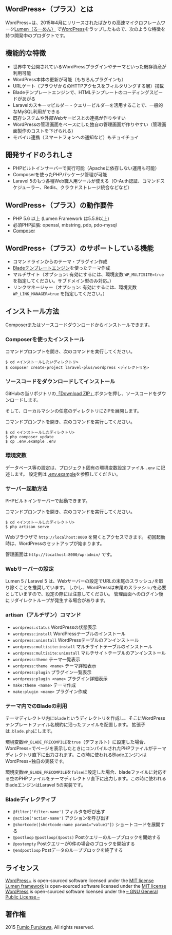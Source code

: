 ## WordPress+（プラス）とは

WordPress+は、2015年4月にリリースされたばかりの高速マイクロフレームワーク[Lumen（るーめん）](http://lumen.laravel.com) で[WordPress](https://ja.wordpress.org)をラップしたもので、次のような特徴を持つ開発中のプロダクトです。

## 機能的な特徴

- 世界中で公開されているWordPressプラグインやテーマといった既存資産が利用可能
- WordPress本体の更新が可能（もちろんプラグインも）
- URLゲート（ブラウザからのHTTPアクセスをフィルタリングする層）搭載
- Bladeテンプレートエンジンで、HTMLテンプレートのコーディングスピードがあがる
- Laravelのスキーマビルダー・クエリービルダーを活用することで、一般的なMySQL利用ができる
- 既存システムや外部Webサービスとの連携が作りやすい
- WordPressの管理画面をベースにした独自の管理画面が作りやすい（管理画面製作のコストを下げられる）
- モバイル連携（スマートフォンへの通知など）もチョイチョイ

## 開発サイドのうれしさ

- PHPビルトインサーバーで実行可能（Apacheに依存しない運用も可能）
- Composerを使ったPHPパッケージ管理が可能
- Laravel 5のもつ各種Web職人用ツールが使える（O-Auth認証、コマンドスケジューラー、Redis、クラウドストレージ統合などなど）

## WordPress+（プラス）の動作要件

- PHP 5.6 以上 (Lumen Framework は5.5.9以上)
- 必須PHP拡張: openssl, mbstring, pdo, pdo-mysql
- [Composer](https://getcomposer.org/)

## WordPress+（プラス）のサポートしている機能

- コマンドラインからのテーマ・プラグイン作成
- [Bladeテンプレートエンジン](http://laravel.com/docs/5.1/blade)を使ったテーマ作成
- マルチサイト（オプション: 有効にするには、環境変数 `WP_MULTISITE=true` を指定してください。サブドメイン型のみ対応。）
- リンクマネージャー（オプション: 有効にするには、環境変数 `WP_LINK_MANAGER=true` を指定してください。）

## インストール方法

Composerまたはソースコードダウンロードからインストールできます。

### Composerを使ったインストール

コマンドプロンプトを開き、次のコマンドを実行してください。

```shell
$ cd <インストールしたいディレクトリ>
$ composer create-project laravel-plus/wordpress <ディレクトリ名>
```

### ソースコードをダウンロードしてインストール

GitHubの当リポジトリの[「Download ZIP」](https://github.com/jumilla/wordpress-plus/archive/master.zip)ボタンを押し、ソースコードをダウンロードします。

そして、ローカルマシンの任意のディレクトリにZIPを展開します。

コマンドプロンプトを開き、次のコマンドを実行してください。

```shell
$ cd <インストールしたディレクトリ>
$ php composer update
$ cp .env.example .env
```

### 環境変数

データベース等の設定は、プロジェクト固有の環境変数設定ファイル `.env` に記述します。
設定例は [.env.example](.env.example)を参照してください。

### サーバー起動方法

PHPビルトインサーバーで起動できます。

コマンドプロンプトを開き、次のコマンドを実行してください。

```shell
$ cd <インストールしたディレクトリ>
$ php artisan serve
```

Webブラウザで `http://localhost:8000` を開くとアクセスできます。
初回起動時は、WordPressのセットアップが始まります。

管理画面は `http://localhost:8000/wp-admin/` です。

### Webサーバーの設定

Lumen 5 / Laravel 5 は、Webサーバーの設定でURLの末尾のスラッシュ`/`を取り除くことを推奨しています。
しかし、WordPressは末尾のスラッシュ`/`を必要としていますので、設定の際には注意してください。
管理画面へのログイン後にリダイレクトループが発生する場合があります。

### artisan（アルチザン）コマンド

- `wordpress:status` WordPressの状態表示
- `wordpress:install` WordPressテーブルのインストール
- `wordpress:uninstall` WordPressテーブルのアンインストール
- `wordpress:multisite:install` マルチサイトテーブルのインストール
- `wordpress:multisite:uninstall` マルチサイトテーブルのアンインストール
- `wordpress:theme` テーマ一覧表示
- `wordpress:theme <name>` テーマ詳細表示
- `wordpress:plugin` プラグイン一覧表示
- `wordpress:plugin <name>` プラグイン詳細表示
- `make:theme <name>` テーマ作成
- `make:plugin <name>` プラグイン作成

### テーマ内でのBladeの利用

テーマディレクトリ内に`blade`というディレクトリを作成し、そこにWordPressテンプレートファイル名規約に沿ったファイルを配置します。
拡張子は`.blade.php`にします。

環境変数`WP_BLADE_PRECOMPILE`を`true`（デフォルト）に設定した場合、WordPress+でページを表示したときにコンパイルされたPHPファイルがテーマディレクトリ直下に出力されます。この時に使われるBladeエンジンはWordPress+独自の実装です。

環境変数`WP_BLADE_PRECOMPILE`を`false`に設定した場合、bladeファイルに対応する空のPHPファイルをテーマディレクトリ直下に出力します。この時に使われるBladeエンジンはLaravel 5の実装です。

### Bladeディレクティブ

- `@filter('filter-name')` フィルタを呼び出す
- `@action('action-name')` アクションを呼び出す
- `@shortcode([shortcode-name param1="value1"])` ショートコードを展開する
- `@postloop` `@postloop($posts)` Postクエリーのループブロックを開始する
- `@postempty` Postクエリーが0件の場合のブロックを開始する
- `@endpostloop` Postデータのループブロックを終了する

## ライセンス
[WordPress+](https://github.com/jumilla/wordpress-plus) is open-sourced software licensed under the [MIT license](http://opensource.org/licenses/MIT)  
[Lumen framework](http://lumen.laravel.com) is open-sourced software licensed under the [MIT license](http://opensource.org/licenses/MIT)  
[WordPress](https://ja.wordpress.org) is open-sourced software licensed under the [– GNU General Public License –](https://ja.wordpress.org/gpl/)  

## 著作権
2015 [Fumio Furukawa](http://jumilla.me), All rights reserved.

